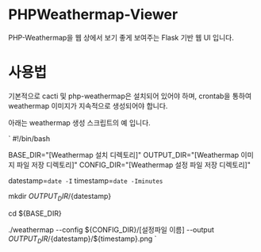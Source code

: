 # PHPWeathermap-Viewer

PHP-Weathermap을 웹 상에서 보기 좋게 보여주는 Flask 기반 웹 UI 입니다.

# 사용법
기본적으로 cacti 및 php-weathermap은 설치되어 있어야 하며, crontab을 통하여 weathermap 이미지가 지속적으로 생성되어야 합니다.

아래는 weathermap 생성 스크립트의 예 입니다.

`
#!/bin/bash

BASE_DIR="[Weathermap 설치 디렉토리]"
OUTPUT_DIR="[Weathermap 이미지 파일 저장 디렉토리]"
CONFIG_DIR="[Weathermap 설정 파일 저장 디렉토리]"

datestamp=`date -I`
timestamp=`date -Iminutes`

mkdir ${OUTPUT_DIR}/${datestamp}

cd ${BASE_DIR}

./weathermap --config ${CONFIG_DIR}/[설정파일 이름] --output ${OUTPUT_DIR}/${datestamp}/${timestamp}.png
`